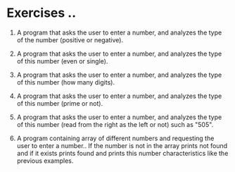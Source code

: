 # Exercises ..

1. A program that asks the user to enter a number, and analyzes the type of the number (positive or negative).

2. A program that asks the user to enter a number, and analyzes the type of this number (even or single).

3. A program that asks the user to enter a number, and analyzes the type of this number (how many digits).

4. A program that asks the user to enter a number, and analyzes the type of this number (prime or not).

5. A program that asks the user to enter a number, and analyzes the type of this number (read from the right as the left or not) such as "505".

6. A program containing array of different numbers and requesting the user to enter a number.. If the number is not in the array prints not found and if it exists prints found and prints this number characteristics like the previous examples.